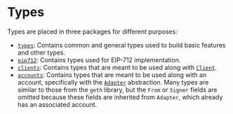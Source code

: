 # Types

Types are placed in three packages for different purposes:

- [`types`](./04.types.md): Contains common and general types used to build basic features and other types.
- [`eip712`](./03.eip712.md): Contains types used for EIP-712 implementation.
- [`clients`](./02.clients.md): Contains types that are meant to be used along with [`Client`](./02.clients.md).
- [`accounts`](./01.accounts.md): Contains types that are meant to be used along with an account, specifically with the
  [`Adapter`](./01.accounts.md) abstraction. Many types are similar to those from the `geth` library, but the `From` or
  `Signer` fields are omitted because these fields are inherited from `Adapter`, which already has an
   associated account.
